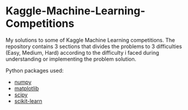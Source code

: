 # Kaggle-Machine-Learning-Competitions
My solutions to some of Kaggle Machine Learning competitions. The repository contains 3 sections that divides the problems to 3 difficulties (Easy, Medium, Hard) according to the difficulty i faced during understanding or implementing the problem solution.

Python packages used:

- [numpy](http://www.numpy.org/)
- [matplotlib](http://matplotlib.org/)
- [scipy](http://www.scipy.org/)
- [scikit-learn](http://scikit-learn.org/stable/)


